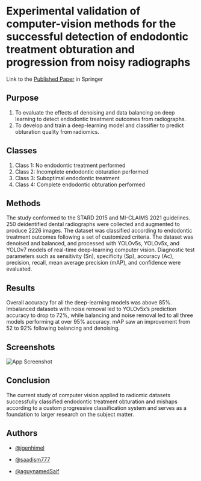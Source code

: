 
# Experimental validation of computer-vision methods for the successful detection of endodontic treatment obturation and progression from noisy radiographs

Link to the [Published Paper](https://link.springer.com/article/10.1007/s11282-023-00685-8) in Springer

## Purpose
1. To evaluate the effects of denoising and data balancing on deep learning to detect endodontic treatment outcomes from radiographs. 
2. To develop and train a deep-learning model and classifier to predict obturation quality from radiomics.
## Classes
1. Class 1: No endodontic treatment performed
2. Class 2: Incomplete endodontic obturation performed
3. Class 3: Suboptimal endodontic treatment
4. Class 4: Complete endodontic obturation performed

## Methods
The study conformed to the STARD 2015 and MI-CLAIMS 2021 guidelines. 250 deidentified dental radiographs were collected and augmented to produce 2226 images. The dataset was classified according to endodontic treatment outcomes following a set of customized criteria. The dataset was denoised and balanced, and processed with YOLOv5s, YOLOv5x, and YOLOv7 models of real-time deep-learning computer vision. Diagnostic test parameters such as sensitivity (Sn), specificity (Sp), accuracy (Ac), precision, recall, mean average precision (mAP), and confidence were evaluated.



## Results
Overall accuracy for all the deep-learning models was above 85%. Imbalanced datasets with noise removal led to YOLOv5x’s prediction accuracy to drop to 72%, while balancing and noise removal led to all three models performing at over 95% accuracy. mAP saw an improvement from 52 to 92% following balancing and denoising.
## Screenshots
![App Screenshot](https://media.springernature.com/full/springer-static/image/art%3A10.1007%2Fs11282-023-00685-8/MediaObjects/11282_2023_685_Fig8_HTML.jpg?as=webp)
## Conclusion
The current study of computer vision applied to radiomic datasets successfully classified endodontic treatment obturation and mishaps according to a custom progressive classification system and serves as a foundation to larger research on the subject matter.



## Authors

- [@igenhimel](https://www.github.com/igenhimel)

- [@saadism777](https://www.github.com/saadism777)

- [@aguynamedSaif](https://github.com/aguynamedSaif)
